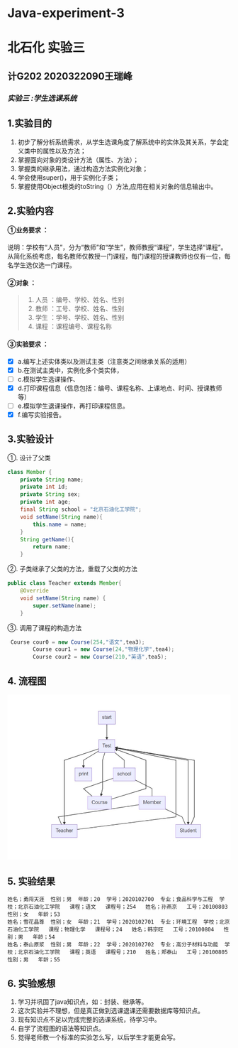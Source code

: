 # Java-experiment-3
# 北石化 实验三 
## 计G202  2020322090王瑞峰 
### ***实验三 :学生选课系统***
## 1.实验目的
1. 初步了解分析系统需求，从学生选课角度了解系统中的实体及其关系，学会定义类中的属性以及方法；
2. 掌握面向对象的类设计方法（属性、方法）；
3. 掌握类的继承用法，通过构造方法实例化对象；
4. 学会使用super()，用于实例化子类；
5. 掌握使用Object根类的toString（）方法,应用在相关对象的信息输出中。
## 2.实验内容
#### ①业务要求 ：
说明：学校有“人员”，分为“教师”和“学生”，教师教授“课程”，学生选择“课程”。从简化系统考虑，每名教师仅教授一门课程，每门课程的授课教师也仅有一位，每名学生选仅选一门课程。
#### ②对象 ：
> 1. 人员 ：编号、学校、姓名、性别
> 2. 教师 ：工号、学校、姓名、性别
> 3. 学生 ：学号、学校、姓名、性别
> 4. 课程 ：课程编号、课程名称
#### ③实验要求 ：
- [x] a.编写上述实体类以及测试主类（注意类之间继承关系的适用）
- [x] b.在测试主类中，实例化多个类实体，
- [ ] c.模拟学生选课操作、
- [x] d.打印课程信息（信息包括：编号、课程名称、上课地点、时间、授课教师 等）
- [ ] e.模拟学生退课操作，再打印课程信息。
- [x] f.编写实验报告。
## 3.实验设计
①. 设计了父类
```java
class Member {
    private String name;
    private int id;
    private String sex;
    private int age;
    final String school = "北京石油化工学院";
    void setName(String name){
        this.name = name;
    }
    String getName(){
        return name;
    }
```
②. 子类继承了父类的方法，重载了父类的方法
```java
public class Teacher extends Member{
    @Override
    void setName(String name) {
        super.setName(name);
    }
```
③. 调用了课程的构造方法
```java
 Course cour0 = new Course(254,"语文",tea3);
        Course cour1 = new Course(24,"物理化学",tea4);
        Course cour2 = new Course(210,"英语",tea5);
```
## 4. 流程图
![流程图](https://github.com/wangruif/java-3/blob/main/17accccbcb831fda9ff556850f83c20.jpg)
## 5. 实验结果
```
姓名；勇闯天涯  性别；男  年龄；20  学号；2020102700  专业；食品科学与工程  学校；北京石油化工学院   课程；语文   课程号；254   姓名；孙燕京   工号；20100803   性别；女   年龄；53
姓名；雪花晶尊  性别；女  年龄；21  学号；2020102701  专业；环境工程  学校；北京石油化工学院   课程；物理化学   课程号；24   姓名；韩宗旺   工号；20100804   性别；男   年龄；54
姓名；泰山原浆  性别；男  年龄；22  学号；2020102702  专业；高分子材料与功能  学校；北京石油化工学院   课程；英语   课程号；210   姓名；郑泰山   工号；20100805   性别；男   年龄；55
```
## 6. 实验感想
1. 学习并巩固了java知识点，如：封装、继承等。
2. 这次实验并不理想，但是真正做到选课退课还需要数据库等知识点。
3. 现有知识点不足以完成完整的选课系统，待学习中。
4. 自学了流程图的语法等知识点。
5. 觉得老师教一个标准的实验怎么写，以后学生才能更会写。
